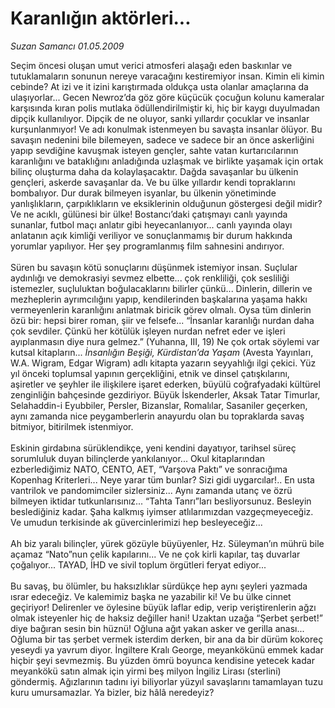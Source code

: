 # Karanlığın aktörleri...

*Suzan Samancı 01.05.2009*

<div class="taraf_structure_2col_1zq">
<div class="margen_n">



 <p>Seçim öncesi oluşan umut verici atmosferi alaşağı eden baskınlar ve tutuklamaların sonunun nereye varacağını kestiremiyor insan. Kimin eli kimin cebinde? At izi ve it izini karıştırmada oldukça usta olanlar amaçlarına da ulaşıyorlar... Gecen Newroz’da göz göre küçücük çocuğun kolunu kameralar karşısında kıran polis mutlaka ödüllendirilmiştir ki, hiç bir kaygı duyulmadan dipçik kullanılıyor. Dipçik de ne oluyor, sanki yıllardır çocuklar ve insanlar kurşunlanmıyor! Ve adı konulmak istenmeyen bu savaşta insanlar ölüyor. Bu savaşın nedenini bile bilemeyen, sadece ve sadece bir an önce askerliğini yapıp sevdiğine kavuşmak isteyen gençler, sahte vatan kurtarıcılarının karanlığını ve bataklığını anladığında uzlaşmak ve birlikte yaşamak için ortak bilinç oluşturma daha da kolaylaşacaktır. Dağda savaşanlar bu ülkenin gençleri, askerde savaşanlar da. Ve bu ülke yıllardır kendi topraklarını bombalıyor. Dur durak bilmeyen isyanlar, bu ülkenin yönetiminde yanlışlıkların, çarpıklıkların ve eksiklerinin olduğunun göstergesi değil midir? Ve ne acıklı, gülünesi bir ülke! Bostancı’daki çatışmayı canlı yayında sunanlar, futbol maçı anlatır gibi heyecanlanıyor... canlı yayında olayı anlatanın açık kimliği veriliyor ve sonuçlanmamış bir durum hakkında yorumlar yapılıyor. Her şey programlanmış film sahnesini andırıyor. <br/><br/>Süren bu savaşın kötü sonuçlarını düşünmek istemiyor insan. Suçlular aydınlığı ve demokrasiyi sevmez elbette... çok renkliliği, çok sesliliği istemezler, suçluluktan boğulacaklarını bilirler çünkü... Dinlerin, dillerin ve mezheplerin ayrımcılığını yapıp, kendilerinden başkalarına yaşama hakkı vermeyenlerin karanlığını anlatmak biricik görev olmalı. Oysa tüm dinlerin özü bir: hepsi birer roman, şiir ve felsefe... “İnsanlar karanlığı nurdan daha çok sevdiler. Çünkü her kötülük işleyen nurdan nefret eder ve işleri ayıplanmasın diye nura gelmez.” (Yuhanna, III, 19) Ne çok ortak söylemi var kutsal kitapların... <i>İnsanlığın Beşiği, Kürdistan’da Yaşam</i> (Avesta Yayınları, W.A. Wigram, Edgar Wigram) adlı kitapta yazarın seyyahlığı ilgi çekici. Yüz yıl önceki toplumsal yapının gerçekliğini, etnik ve dinsel çatışkılarını, aşiretler ve şeyhler ile ilişkilere işaret ederken, büyülü coğrafyadaki kültürel zenginliğin bahçesinde gezdiriyor. Büyük İskenderler, Aksak Tatar Timurlar, Selahaddin-i Eyubbiler, Persler, Bizanslar, Romalılar, Sasaniler geçerken, aynı zamanda nice peygamberlerin anayurdu olan bu topraklarda savaş bitmiyor, bitirilmek istenmiyor. <br/><br/>Eskinin girdabına sürüklendikçe, yeni kendini dayatıyor, tarihsel süreç sorumluluk duyan bilinçlerde yankılanıyor... Okul kitaplarından ezberlediğimiz NATO, CENTO, AET, “Varşova Paktı” ve sonracığıma Kopenhag Kriterleri... Neye yarar tüm bunlar? Sizi gidi uygarcılar!.. En usta vantrilok ve pandomimciler sizlersiniz... Aynı zamanda utanç ve özrü bilmeyen iktidar tutkunlarısınız... “Tahta Tanrı”ları besliyorsunuz. Besleyin beslediğiniz kadar. Şaha kalkmış iyimser atlılarımızdan vazgeçmeyeceğiz. Ve umudun terkisinde ak güvercinlerimizi hep besleyeceğiz... <br/><br/>Ah biz yaralı bilinçler, yürek gözüyle büyüyenler, Hz. Süleyman’ın mührü bile açamaz “Nato”nun çelik kapılarını... Ve ne çok kirli kapılar, taş duvarlar çoğalıyor... TAYAD, İHD ve sivil toplum örgütleri feryat ediyor... <br/><br/>Bu savaş, bu ölümler, bu haksızlıklar sürdükçe hep aynı şeyleri yazmada ısrar edeceğiz. Ve kalemimiz başka ne yazabilir ki! Ve bu ülke cinnet geçiriyor! Delirenler ve öylesine büyük laflar edip, verip veriştirenlerin ağzı olmak isteyenler hiç de haksiz değiller hani! Uzaktan uzağa “Şerbet şerbet!” diye bağıran sesin bin hüznü! Oğluna ağıt yakan asker ve gerilla anası... Oğluma bir tas şerbet vermek isterdim derken, bir ana da bir dürüm kokoreç yeseydi ya yavrum diyor. İngiltere Kralı George, meyankökünü emmek kadar hiçbir şeyi sevmezmiş. Bu yüzden ömrü boyunca kendisine yetecek kadar meyankökü satın almak için yirmi beş milyon İngiliz Lirası (sterlini) göndermiş. Ağızlarının tadını iyi biliyorlar yüzyıl savaşlarını tamamlayan tuzu kuru umursamazlar. Ya bizler, biz hâlâ neredeyiz?</p>
<br/>
<br/>
<br/>



<br/>


<div id="taraf_not">
</div>

</div>


</div>
